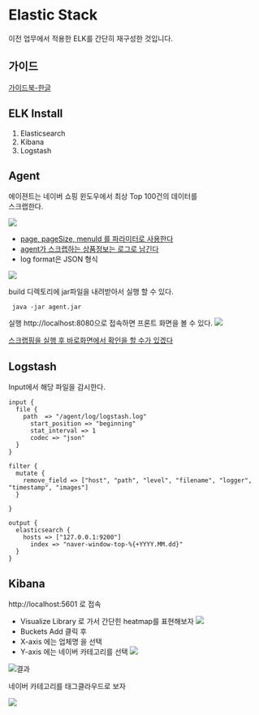 # Elastic Stack

 이전 업무에서 적용한 ELK를 간단히 재구성한 것입니다.

## 가이드

[가이드북-한글](https://esbook.kimjmin.net/)

## ELK Install

1. Elasticsearch
1. Kibana 
1. Logstash


## Agent

에이젼트는 네이버 쇼핑 윈도우에서 최상 Top 100건의 데이터를  
스크랩한다.

![](/images/naver-window.png)

* [page, pageSize, menuId 를 파라미터로 사용한다](request.md)  
* [agent가 스크랩하는 상품정보는 로그로 남긴다](agent-log.md)  
* log format은 JSON 형식


![](/images/elk-map.png)

build 디렉토리에 jar파일을 내려받아서 실행 할 수 있다.

```
 java -jar agent.jar
```
실행 http://localhost:8080으로 접속하면 프론트 화면을 볼 수 있다.
![](/images/front.png)

[스크랩핑을 실행 후 바로화면에서 확인을 할 수가 있겠다](/images/example.png)

## Logstash

Input에서 해당 파일을 감시한다.

```
input {
  file {
    path  => "/agent/log/logstash.log"
      start_position => "beginning"
      stat_interval => 1
      codec => "json"
  }
}

filter {
  mutate {
    remove_field => ["host", "path", "level", "filename", "logger", "timestamp", "images"]
  }

}

output {
  elasticsearch {
    hosts => ["127.0.0.1:9200"]
      index => "naver-window-top-%{+YYYY.MM.dd}"
  }
}
```

## Kibana

http://localhost:5601 로 접속


* Visualize Library 로 가서 간단힌 heatmap를 표현해보자
![](/images/visual-step1.png)
* Buckets  Add 클릭 후
* X-axis 에는 업체명 을 선택  
* Y-axis 에는 네이버 카테고리를 선택
 ![](/images/bucket-add.png)

![결과](/images/heatmap.png)

네이버 카테고리를 태그클라우드로 보자

![](/images/tag-cloud.png)
